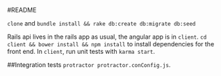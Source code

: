#README

`clone` and `bundle install && rake db:create db:migrate db:seed`

Rails api lives in the rails app as usual, the angular app is in `client`.
`cd client && bower install && npm install` to install dependencies for the
front end. In `client`, run unit tests with `karma start`.

##Integration tests
 `protractor protractor.conConfig.js`.

